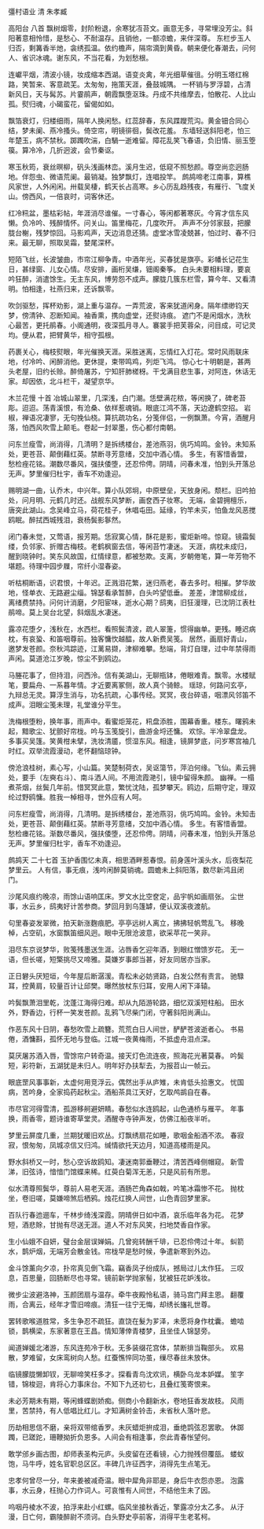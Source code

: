 <!-- { "loadSidebar": true } -->
彊村语业 清 朱孝臧

高阳台    八首
飘树烟零，封阶粉退，余寒犹冱苔文。画意无多，寻常埋没芳尘。斜阳著意相怜惜，是愁心、不耐温存。且销他，一额凉蟾，来伴深尊。
东栏步玉人归否，剩篝香半灺，衾绣孤温。依约檐声，隔帘滴到黄昏。朝来便化春潮去，问何人、省识冰魂。谢东风，不当花看，为划愁根。

连巘平烟，清波小镜，妆成缩本西湖。语变炎禽，年光细草催徂。分明玉塔红棉路，笑暂来、客意疏芜。太匆匆，拖策天涯，叠鼓城隅。
一杯销与罗浮碧，占清新风日，天与髯苏。片霎鹃声，朝霞飘堕沤珠。丹成不共维摩去，怕散花、人比山孤。熨归魂，小碣蛮花，留偈如如。

飘箔衰灯，归楼细雨，隔年人换闲愁。红蕊辞春，东风蹀躞荒沟。黄金钿合同心结，梦未阑、燕冷搔头。倚空帘，明镜徘徊，鬓改花羞。
东墙轻送斜阳老，怕三年楚玉，病不禁秋。踯躅吹湍，白騧一逝难留。障花乱笑飞春语，负旧情、丽玉箜篌。算冷冷，几折迥波，会节秦讴。

寒玉秋筠，衰丝暝柳，矾头浅画林峦。溪月生迟，低窥不照愁颜。尊空尚恋迥肠地。伴怨虫、微语荒阑。最销凝。独梦飘灯，连唱投竿。
鹧鸪啼老江南事，算樵风家世，人外闲闲。卅载吴棲，鹤天长占高寒。乡心历乱趋残夜，有雁行、飞度关山。傍西风，一倍哀时，词客休还。

红冷籸盆，墨枯彩帖，年涯消尽谁催。一寸春心，等闲都著寒灰。今宵才信东风懒。负冷吟、残醉情怀。问关山。笛里梅花，几度吹开。
声声不分邻家鼓，把朦胧台榭，残梦惊回。马影鸡声，天边消息还猜。虚堂冰雪凌兢甚，怕过时、春不归来。最无聊，照取吴霜，婪尾深杯。

短陌飞丝，长波皱曲，市帘江柳争青。中酒年光，买春犹是旗亭。彩幡长记花生日，甚绿窗、儿女心情。尽安排，画桁吴缣，钿阁秦筝。
白头未要相料理，要哀吟狂醉，消遣馀生。无主东风，博劳怨不成声。朦胧几簇东栏雪，算今年、又看清明。怕相逢，社燕归来，还诉飘零。

吹剑驱愁，挥杯劝影，湖上重与温存。一弄荒波，客来犹道闲身。隔年缥缈钧天梦，傍清钟、忍断知闻。袖香熏，携向虚堂，还熨诗痕。
遮门不是闲烟水，洗秋心最苦，更托鹃春。小阁通明，夜深孤月寻人。褰裳手把芙蓉朵，问目成，可记灵均。便从君，把臂黄华，相守孤根。

药裹关心，梅枝熨眼，年光催换天涯。采胜迷离，忘情红入灯花。常时风雨联床地，付冷吟、闲醉消他。更休提，束带鸣鸡，列炬飞鸿。
惊心七十明朝是，甚两头老屋，旧约长赊。醉倚屠苏，宁知肝肺槎枒。干戈满目悲生事，对阿连，休话无家。却因依，北斗栏干，凝望京华。 

木兰花慢    十首
冶城山翠里，几深浅，白门潮。恁壁满花秾，等闲换了，碑老苔彫。迢迢。荡青溪恨，有沧桑、依样惹魂销。眼底江鸿不落，天边遼鹤空招。
岩椒，禅语况凄寥，无句挽仙桡。算抗疏功名，分笺伴侣，一例飘萧。今宵，酒醒月落，怕西风吹雪上颠毛。卷起一封翠墨，伤心都付南朝。

问东兰瘦雪，尚消得，几清明？是拆绣楼台，差池燕羽，佻巧鸠鸣。金铃。未知系处，更苍苔、颠倒藉红英。禁断寻芳意绪，交加中酒心情。
多生，有客惜香盟，愁检痤花铭。潮数尽番风，强扶倭堕，还忍伶俜。阴晴，问春未准，怕到头开落总无声。梦里催归杜宇，香车不劝逢迎。

赐明湖一曲，认乔木，中兴年。算小队郊坰，中原壁垒，天放身闲。颓栏。旧吟拍处，问月明、元鹤几时还。战舰东风梦断，画奁西子妆寒。
无端，金碧拥檀乐，唐突此湖山。念吴峰立马，荷花桂子，休唱屯田。延缘，钓竿未买，怕鱼龙风恶搅鸥眠。醉拭西城残泪，衰杨鬓影鬖然。

闭门春未觉，又莺语，报芳期。恁寂寞心情，酥花是影，蜜炬新啼。惊窥。镜霜鬓缕，负邻家、折赠古梅枝。老鹤枫窗去信，等闲苔竹凄迷。
天涯，病枕未成归，醒到晓钟时。笑东风故国，红情绿意，都被愁欺。支离，岁朝倦笔，算一年芳物不堪题。待理中园步屧，帘纤小湿春姿。

听枯桐断语，识君恨，十年迟。正溅泪花繁，迷归燕老，春去多时。相摧。梦华故地，怪单衣、无路避尘缁。锦瑟看承暂醉，白头吟望低垂。
差差，津馆柳成丝，离绪费禁持。问何计消磨，夕阳宦味，逝水心期？鸱夷，旧狂漫理，已沈阴江表杜鹃啼。莫上吴台北望，斜烟乱水凄迷。

露凉花堕夕，浅秋在，水西栏。看照鬓清波，疏人翠箑，惯得幽单。更残。睡迟病枕，有哀蛩、和笛咽尊前。独客慵忺越醖，故人新费吴笺。
居然，画扇好青山，邀梦发苍颜。奈秋鸿踪迹，江蓠易撷，津柳难攀。愁端，背灯自理，过中年禁得雨声闲。莫道沧江岁晚，惊尘不到鸥边。

马塍花事了，但持泪，问西泠。信有美湖山，无聊瓶钵，倦眼难青。飘零。水楼赋笔，要扁舟、一系暮年情。才近要离冢侧，故人真个骑鲸。
瑶琼，何路问玄亭，九辩总无灵。算浮生消与，功名抗疏，心事传经。冥冥，夜台碎语，咽漂风邻笛不成声。泪眼尘笺未理，礼堂谁分平生。

洗梅根堕粉，换年事，雨声中。看蜜炬笼花，籸盘添胜，围幕香重。楼东。曙鸦未起，黯歌尘、犹颤好帘栊。吟与玉笺旋引，曲游金埒还慵。
欢悰。半冷翠盘龙。多事买吴篷。笑黄柑未擘，洗妆清靥，惯湿东风。相逢，镜屏梦底，问岁寒宫袖几时红。双举流霞漫动，老怀翻恼琼钟。

傍沧浪桂树，素心写，小山篇。笑楚制荷衣，吴讴簜节，萍泊何缘。飞仙。素云拥处，要手（左奭右斗）、南斗洒人间。不用流霞滟引，镜中留得朱颜。
幽禅。一榻煮茶烟，丝鬓几年前。惜冥冥此意，繁忧沈陆，孤梦攀天。鸥边，后期守定，理双纶过野鸥慵。胜我一棹相寻，世外应有人呵。

问东栏瘦雪，尚消得，几清明。是拆绣楼台，差池燕羽，佻巧鸠鸣。金铃。未知击处，更苍苔、颠倒藉红英。禁断寻芳意绪，交加中酒心情。
多生。有客惜香盟。愁检瘗花铭。渐数尽番风，强扶倭堕，还忍伶俜。阴晴，问春未准，怕到头开落总无声。梦里催归杜宇，香车不劝逢迎。 

鹧鸪天    二十七首
玉护香围忆未真，相思酒畔惹春恨。前身莲叶溪头水，后夜梨花梦里云。
人有信，事无痕，浅吟闲醉莫销魂。圆蟾未上斜阳落，数尽新鸿且闭门。

沙尾风痕约晚凉，雨馀山语响匡床。罗文水比空奁定，品宇帆如画扇张。
尘世事，水云乡，鸱夷好计苦参商。梦回月到乌篷罅，便认双溪夜渡航。

句里春姿发翠微，拍天新涨麴痕肥。亭亭远树人离立，拂拂轻帆莺乱飞。
移晚棹，占空矶，水窗飘笛细风迥。眼中无限沧波意，欲采苹花一笑非。

泪尽东京说梦华，败笺残墨送生涯。沾唇香乞迎年酒，到眼红憎馈岁花。
无一语，但长嗟，短檠挑尽又啼雅。莫嫌岁事郎当甚，好友同居亦当家。

正日礬头厌短垣，今年屋后断潺湲。青松未必妨贤路，白发公然有责言。
驰騄耳，控黄肩，较量百计让邱樊。曝然放杖东归耳，安用人闲下泽辕。

吟鬓飘萧泪里乾，沈蓬江海得归难。却从九陌游轮路，细忆双溪短柱船。
田水外，野香边，行杯一笑发苍颜。乱鸦飞尽柴门闭，守著斜阳尚满山。

作恶东风十日阴，春愁吹雪上疏簪。荒荒白日人间世，酽酽苍波逝者心。
书易倦，酒慵斟，孤怀无地与登临。江城一夜黄梅雨，不抵虚舟泪点深。

莫厌屠苏酒入唇，雪馀帘户转奇温。接天灯色流连夜，照海花光著莫春。
吟鬓短，彩符新，五湖犹是未归人。明年好办扶犁去，为报苕山一帧云。

眼底罡风事事新，太虚何用竞浮云。偶然出手从庐雉，未肯低头拾惠文。
忧国病，苦吟身，全家捣药起秋尘。酒船茶具江天好，乞取鸬鹚自在春。

市尽官河得雪清，孤游移舸避妍睛。春愁似水连鸥起，山色通桥与雁平。
年事换，雨香零，题诗谁寄草堂灵。酒醒寺寺钟声发，仿佛江船夜半听。

梦里云屏度几重，兰期犹暖旧欢丛。灯飘绣扇花如睡，歌咽金船酒不浓。
春寂寂，恨匆匆，凤城凉信又归鸿。缄情欲托天边月，知道高楼雨是风。

野水斜桥又一时，愁心空诉故鸥知。凄迷南郭垂鞭过，清苦西峰侧帽窥。
新雪涕，旧弦诗，愔愔门馆蝶来稀。红萸白菊浑无恙，只是风前有所思。

似水清尊照鬓华，尊前人易老天涯。酒肠芒角森如戟，吟笔冰霜惨不花。
抛枕坐，卷旧嗟，莫嫌啼煞后栖鸦。烛花红换人间世，山色青回梦里家。 

百队行春迆逦车，千林步绮浅深霞。阴晴併日如中酒，哀乐临年各为花。
花梦短，酒悲賖，甘抛有尽送无涯。道人不对东风笑，扫地焚香自作家。

生小仙娥不自妍，璧台金层误婵娟。几曾宛转酬千琲，已忍伶俜过十年。
虯箭水，鹊炉烟，无端芳会散金钱。帘栊早是愁时候，争遣新寒到外边。

金斗馀薰向夕凉，扑帘真见倒飞霜。竊香凤子纷成队，撼局过儿太作狂。
三叹息，百思量，回肠断尽也寻常。镜前新学抛家髻，犹被狂花妒浅妆。

微步尘波避洛神，玉颜团扇与温存。牵牛夜殿怜私语，骑马宫门拜主恩。
翻覆雨，合离云，经年才雪旧啼痕。清狂一往宁无悔，却绣长旛礼世尊。

罢转歌喉道胜常，多生争忍不疏狂。直饶在髮为芗泽，未愿将身作枕囊。
蟾啮锁，鹊横梁，东家著意在王昌。情知薄倖青楼梦，且坐佳人锦瑟旁。

闻道婵媛北渚游，东风连苑冷于秋。无多装缀花宫体，禁断排当鞠部头。
欢易散，梦难留，女床鸾树向人愁。红蚕憔悴同功茧，缫尽春丝未放休。

临镜朦胧懒卸钗，无聊啼笑枉多才。探看青鸟沈欢讯，横卧乌龙本妒媒。
笙字错，锦梭迴，肯将心力事床台。不知下九还初七，且叠红笺寄恨来。

未必芳期未有期，等闲蜂蝶剧娇痴。侧商小令翻新水，卷地狂香发故枝。
风雨里，苦禁持，有人低唱比红儿。才知满树金铃击，未省秋人落叶悲。

历劫相思信不磨，亲将双带绾香罗。未灰蜡炬拚成泪，垂绝鹍弦忍罢歌。
休踯躅，已蹉跎，珊鞭拗折负恩多。人间会有相逢事，奈此青春怅望何。

敢学邠乡画古图，却师表圣构元庐。头皮留在还看镜，心力抛残但覆瓿。
蝼蚁饱，马牛呼，姓名官职总区区。丰碑几许征西字，消得先生点笔无。

忠孝何曾尽一分，年来姜被减奇温。眼中犀角非耶是，身后牛衣怨亦恩。
泡露事，水云身，枉抛心力作词人。可哀惟有人间世，不结他生未了因。

呜咽丹棱水不波，拍浮来赴小红螺。临风坐接秋香近，擎露凉分太乙多。
从汙漫，日亡何，霸陵醉尉不须诃。白头野史亭前客，消得平生老茗柯。

